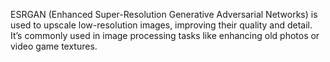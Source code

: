 ESRGAN (Enhanced Super-Resolution Generative Adversarial Networks) is used to upscale low-resolution images, improving their quality and detail. It’s commonly used in image processing tasks like enhancing old photos or video game textures.
